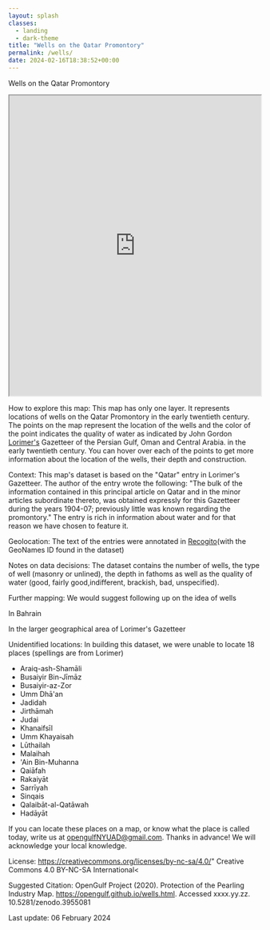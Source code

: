 ```yaml
---
layout: splash
classes:
  - landing
  - dark-theme
title: "Wells on the Qatar Promontory"
permalink: /wells/
date: 2024-02-16T18:38:52+00:00
---
```


Wells on the Qatar Promontory

<iframe src="https://opengulf.github.io/webapps/qatarwells/index.html#9/25.4432/51.4018" width="100%" height="600"></iframe>

How to explore this map: This map has only one layer. It represents locations of wells on the Qatar Promontory in the early twentieth century. The points on the map represent the location of the wells and the color of the point indicates the quality of water as indicated by John Gordon [Lorimer's](https://en.wikipedia.org/wikiGazetteer_of_the_Persian_Gulf,_Oman_and_Central_Arabia) Gazetteer of the Persian Gulf, Oman and Central Arabia. in the early twentieth century. You can hover over each of the points to get more information about the location of the wells, their depth and construction. 


Context: This map's dataset is based on the "Qatar" entry in Lorimer's Gazetteer. The author of the entry wrote the following: "The bulk of the information contained in this principal article on Qatar and in the minor articles subordinate thereto, was obtained expressly for this Gazetteer during the years 1904-07; previously little was known regarding the promontory." The entry is rich in information about water and for that reason we have chosen to feature it.


Geolocation: The text of the entries were annotated in [Recogito](https://recogito.pelagios.org/)(with the GeoNames ID found in the dataset)


Notes on data decisions: The dataset contains the number of wells, the type of well (masonry or unlined), the depth in fathoms as well as the quality of water (good, fairly good,indifferent, brackish, bad, unspecified).   


Further mapping: We would suggest following up on the idea of wells

In Bahrain 

In the larger geographical area of Lorimer's Gazetteer

Unidentified locations: In building this dataset, we were unable to locate 18 places (spellings are from Lorimer)

- Araiq-ash-Shamāli
- Busaiyir Bin-Jīmāz
- Busaiyir-az-Zor
- Umm Dhā'an
- Jadidah
- Jirthāmah
- Judai
- Khanaifsīl
- Umm Khayaisah
- Lūthailah
- Malaihah
- 'Ain Bin-Muhanna
- Qaiāfah
- Rakaiyāt
- Sarrīyah
- Sinqais
- Qalaibāt-al-Qatāwah
- Hadāyāt

If you can locate these places on a map, or know what the place is called today, write us at opengulfNYUAD@gmail.com. Thanks in advance! We will acknowledge your local knowledge.


License: https://creativecommons.org/licenses/by-nc-sa/4.0/" Creative Commons 4.0 BY-NC-SA International<


Suggested Citation: OpenGulf Project (2020). Protection of the Pearling Industry Map. https://opengulf.github.io/wells.html. Accessed xxxx.yy.zz. 10.5281/zenodo.3955081

Last update: 06 February 2024